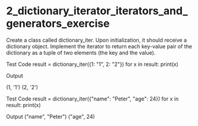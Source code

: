 # 2_dictionary_iterator_iterators_and_generators_exercise
Create a class called dictionary_iter. Upon initialization, it should receive a dictionary object. Implement the iterator to return each key-value pair of the dictionary as a tuple of two elements (the key and the value).

Test Code
result = dictionary_iter({1: "1", 2: "2"})
for x in result:
    print(x)

Output

(1, '1')
(2, '2')

Test Code
result = dictionary_iter({"name": "Peter", "age": 24})
for x in result:
    print(x)

Output
("name", "Peter")
("age", 24)
